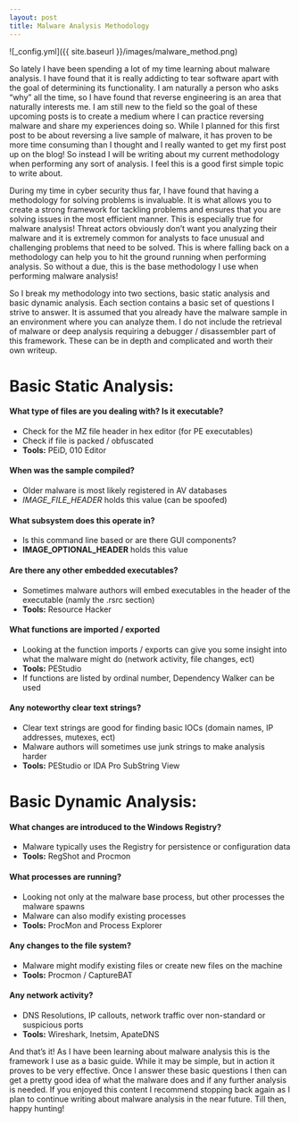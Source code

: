 ```yaml
---
layout: post
title: Malware Analysis Methodology
---
```


![_config.yml]({{ site.baseurl }}/images/malware_method.png)

So lately I have been spending a lot of my time learning about malware analysis. I have found that it is really addicting to tear software apart with the goal of determining its functionality. I am naturally a person who asks “why” all the time, so I have found that reverse engineering is an area that naturally interests me. I am still new to the field so the goal of these upcoming posts is to create a medium where I can practice reversing malware and share my experiences doing so. While I planned for this first post to be about reversing a live sample of malware, it has proven to be more time consuming than I thought and I really wanted to get my first post up on the blog! So instead I will be writing about my current methodology when performing any sort of analysis. I feel this is a good first simple topic to write about. 

During my time in cyber security thus far, I have found that having a methodology for solving problems is invaluable. It is what allows you to create a strong framework for tackling problems and ensures that you are solving issues in the most efficient manner. This is especially true for malware analysis! Threat actors obviously don’t want you analyzing their malware and it is extremely common for analysts to face unusual and challenging problems that need to be solved. This is where falling back on a methodology can help you to hit the ground running when performing analysis. So without a due, this is the base methodology I use when performing malware analysis!

So I break my methodology into two sections, basic static analysis and basic dynamic analysis. Each section contains a basic set of questions I strive to answer. It is assumed that you already have the malware sample  in an environment where you can analyze them. I do not include the retrieval of malware or deep analysis requiring a debugger / disassembler part of this framework. These can be in depth and complicated and worth their own writeup. 

# Basic Static Analysis:

#### What type of files are you dealing with? Is it executable?

  * Check for the MZ file header in hex editor (for PE executables)
  * Check if file is packed / obfuscated
  * __Tools:__ PEiD, 010 Editor

#### When was the sample compiled?

  * Older malware is most likely registered in AV databases
  * *IMAGE_FILE_HEADER* holds this value (can be spoofed)

#### What subsystem does this operate in? 

  * Is this command line based or are there GUI components? 
  * **IMAGE_OPTIONAL_HEADER** holds this value

#### Are there any other embedded executables? 

  * Sometimes malware authors will embed executables in the header of the executable (namly the .rsrc section)
  * __Tools:__ Resource Hacker 

#### What functions are imported / exported 

  * Looking at the function imports / exports can give you some insight into what the malware might do (network activity, file changes, ect)
  * __Tools:__ PEStudio 
  * If functions are listed by ordinal number, Dependency Walker can be used

#### Any noteworthy clear text strings? 

  * Clear text strings are good for finding basic IOCs (domain names, IP addresses, mutexes, ect)
  * Malware authors will sometimes use junk strings to make analysis harder
  * __Tools:__ PEStudio or IDA Pro SubString View 

# Basic Dynamic Analysis:

#### What changes are introduced to the Windows Registry? 

  * Malware typically uses the Registry for persistence or configuration data
  * __Tools:__ RegShot and Procmon 

#### What processes are running? 

  * Looking not only at the malware base process, but other processes the malware spawns
  * Malware can also modify existing processes
  * __Tools:__ ProcMon and Process Explorer

#### Any changes to the file system?

  * Malware might modify existing files or create new files on the machine
  * __Tools:__ Procmon / CaptureBAT

#### Any network activity? 

  * DNS Resolutions, IP callouts, network traffic over non-standard or suspicious ports
  * __Tools:__ Wireshark, Inetsim, ApateDNS

And that’s it! As I have been learning about malware analysis this is the framework I use as a basic guide. While it may be simple, but in action it proves to be very effective. Once I answer these basic questions I then can get a pretty good idea of what the malware does and if any further analysis is needed. If you enjoyed this content I recommend stopping back again as I plan to continue writing about malware analysis in the near future. Till then, happy hunting! 





